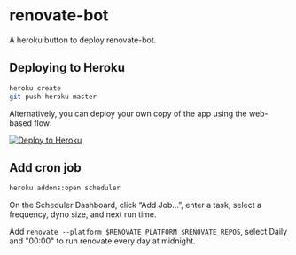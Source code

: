# renovate-bot

A heroku button to deploy renovate-bot.

## Deploying to Heroku

```bash
heroku create
git push heroku master
```

Alternatively, you can deploy your own copy of the app using the web-based flow:

[![Deploy to Heroku](https://www.herokucdn.com/deploy/button.png)](https://heroku.com/deploy?template=https://github.com/eclass/renovate-bot)


## Add cron job

```bash
heroku addons:open scheduler
```

On the Scheduler Dashboard, click “Add Job…”, enter a task, select a frequency, dyno size, and next run time.

Add `renovate --platform $RENOVATE_PLATFORM $RENOVATE_REPOS`, select Daily and "00:00" to run renovate every day at midnight.
